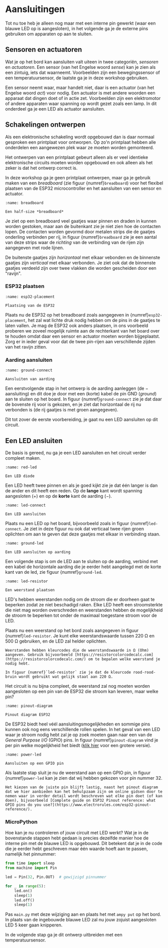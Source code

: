 # Aansluitingen

Tot nu toe heb je alleen nog maar met een interne pin gewerkt (waar een blauwe LED op is aangesloten), in het volgende ga je de externe pins gebruiken om apparaten op aan te sluiten.

## Sensoren en actuatoren

Wat je op het bord kan aansluiten valt uiteen in twee categoriën, *sensoren* en *actuatoren*. Een sensor (van het Engelse woord *sense*) kan je zien als een zintuig, iets dat waarneemt. Voorbeelden zijn een bewegingssensor of een temperatuursensor, de laatste ga je in deze workshop gebruiken.

Een sensor neemt waar, maar handelt niet, daar is een actuator (van het Engelse woord *act*) voor nodig. Een actuator is met andere woorden een apparaat dat dingen doet of in actie zet. Voorbeelden zijn een elektromotor of andere apparaten waar spanning op wordt gezet zoals een lamp. In dit onderdeel ga je een LED als actuator aansluiten.

## Schakelingen ontwerpen

Als een elektronische schakeling wordt opgebouwd dan is daar normaal gesproken een printplaat voor ontworpen. Op zo'n printplaat hebben alle onderdelen een aangewezen plek waar ze moeten worden gemonteerd.

Het ontwerpen van een printplaat gebeurt alleen als er veel identieke elektronische circuits moeten worden opgebouwd en ook alleen als het zeker is dat het ontwerp correct is.

In deze workshop ga je geen printplaat ontwerpen, maar ga je gebruik maken van een *breadboard* (zie figuur {numref}`breadboard`) voor het flexibel plaatsen van de ESP32 microcontroller en het aansluiten van een sensor en actuator.

```{figure} ../images/breadboard_half.png
:name: breadboard

Een half-size *breadboard*
```

Je ziet op een breadboard veel gaatjes waar pinnen en draden in kunnen worden gestoken, maar aan de buitenkant zie je niet zien hoe de contacten lopen. De contacten worden gevormd door metalen strips die de gaatjes onderling verbinden per rij, in figuur {numref}`breadboard` zie je een aantal van deze strips waar de *richting* van de verbinding van de rijen zijn aangegeven met rode lijnen.

De buitenste gaatjes zijn *horizontaal* met elkaar vebonden en de binnenste gaatjes zijn *verticaal* met elkaar verbonden. Je ziet ook dat de binnenste gaatjes verdeeld zijn over twee vlakken die worden gescheiden door een "ravijn".

### ESP32 plaatsen

```{figure} ../circuits/esp32_step_0_bb.png
:name: esp32-placement

Plaatsing van de ESP32
```

Plaats nu de ESP32 op het breadboard zoals aangegeven in {numref}`esp32-placement`, het zal wat lichte druk nodig hebben om de pins in de gaatjes te laten vallen. Je mag de ESP32 ook anders plaatsen, in ons voorbeeld proberen we zoveel mogelijk ruimte aan de rechterkant van het board over te houden omdat daar een sensor en actuator moeten worden bijgeplaatst. Zorg er in ieder geval voor dat de twee pin-rijen aan verschillende zijden van het ravijn zitten.

### Aarding aansluiten

```{figure} ../circuits/esp32_step_1_bb.png
:name: ground-connect

Aansluiten van aarding
```

Een eerstvolgende stap in het ontwerp is de aarding aanleggen (de $-$ aansluiting) en dit doe je door met een (korte) kabel de pin GND (*ground*) aan te sluiten op het board. In figuur {numref}`ground-connect` zie je dat daar de bovenste rij voor is gekozen, en je ziet dat horizontaal de rij nu verbonden is (de rij gaatjes is met groen aangegeven).

Dit tot zover de eerste voorbereiding, je gaat nu een LED aansluiten op dit circuit.

## Een LED ansluiten

De basis is gereed, nu ga je een LED aansluiten en het circuit verder compleet maken.

```{figure} ../images/red_led.png
:name: red-led

Een LED diode
```

Een LED heeft twee pinnen en als je goed kijkt zie je dat één langer is dan de ander en dit heeft een reden. Op de **lange** kant wordt spanning aangesloten ($+$) en op de **korte** kant de aarding ($-$).

```{figure} ../circuits/esp32_step_2_bb.png
:name: led-connect

Een LED aansluiten
```

Plaats nu een LED op het board, bijvoorbeeld zoals in figuur {numref}`led-connect`. Je ziet in deze figuur nu ook dat verticaal twee rijen groen oplichten om aan te geven dat deze gaatjes met elkaar in verbinding staan.

```{figure} ../circuits/esp32_step_3_bb.png
:name: ground-led

Een LED aansluiten op aarding
```

Een volgende stap is om de LED aan te sluiten op de aarding, verbind met een kabel de horizontale aarding die je eerder hebt aangelegd met de korte kant van de led, zie figuur {numref}`ground-led`.

```{figure} ../circuits/esp32_step_4_bb.png
:name: led-resistor

Een weerstand plaatsen
```

LED's hebben weerstanden nodig om de stroom die er doorheen gaat te beperken zodat ze niet beschadigd raken. Elke LED heeft een stroomsterkte die niet mag worden overschreden en weerstanden hebben de mogelijkheid de stroom te beperken tot onder de maximaal toegestane stroom voor de LED.

Plaats nu een weerstand op het bord zoals aangegeven in figuur {numref}`led-resistor`. Je kunt elke weerstandswaarde tussen 220 Ω en 500 Ω gebruiken, en de LED zal helder oplichten.

```{attention}
Weerstanden hebben kleurcodes die de weerstandswaarde in Ω (Ohm) aangeven. Gebruik bijvoorbeeld [https://resistorcolorcodecalc.com](https://resistorcolorcodecalc.com/) om te bepalen welke weerstand je nodig hebt.

In figuur {numref}`led-resistor` zie je dat de kleurcode rood-rood-bruin wordt gebruikt wat gelijk staat aan 220 Ω.
```

Het circuit is nu bijna compleet, de weerstand zal nog moeten worden aangesloten op een pin van de ESP32 die stroom kan leveren, maar welke pin?

```{figure} ../images/esp32_devkit_v1_pins.png
:name: pinout-diagram

Pinout diagram ESP32
```

De ESP32 biedt heel véél aansluitingsmogelijkheden en sommige pins kunnen ook nog eens verschillende rollen spelen. In het geval van een LED waar je stroom nodig hebt zal je op zoek moeten gaan naar een van de *General Purpose I/O* (GPIO) pins. In figuur {numref}`pinout-diagram` vind je per pin welke mogelijkheid het biedt (<a href="../reference/ESP32-Devkit-Pinout-Rev-12.pdf">klik hier</a> voor een grotere versie).

```{figure} ../circuits/esp32_step_5_bb.png
:name: power-led

Aansluiten op een GPIO pin
```

Als laatste stap sluit je nu de weerstand aan op een GPIO pin, in figuur {numref}`power-led` kan je zien dat wij hebben gekozen voor pin nummer 32.

```{note}
Het kiezen van de juiste pin blijft lastig, naast het pinout diagram dat we hier aanbieden kan het behulpzaam zijn om online gidsen door te nemen waar in verder detail wordt beschreven wat elke pin doet (of kan doen), bijvoorbeeld [Complete guide on ESP32 Pinout reference: what GPIO pins do you use?](https://www.electrorules.com/esp32-pinout-reference/).
```

### MicroPython

Hoe kan je nu controleren of jouw circuit met LED werkt? Wat je in de bovenstande stappen hebt gedaan is precies dezelfde manier hoe de interne pin met de blauwe LED is opgebouwd. Dit betekent dat je in de code die je eerder hebt geschreven maar één waarde hoeft aan te passen, namelijk het pinnummer:

```python
from time import sleep
from machine import Pin

led = Pin(32, Pin.OUT)  # gewijzigd pinnummer

for _ in range(5):
    led.on()
    sleep(1)
    led.off()
    sleep(1)
```

Pas `main.py` met deze wijziging aan en plaats het met `ampy put` op het bord. In plaats van de ingebouwde blauwe LED zal nu jouw zojuist aangesloten LED 5 keer gaan knipperen.

In de volgende stap ga je dit ontwerp uitbreiden met een temperatuursensor.